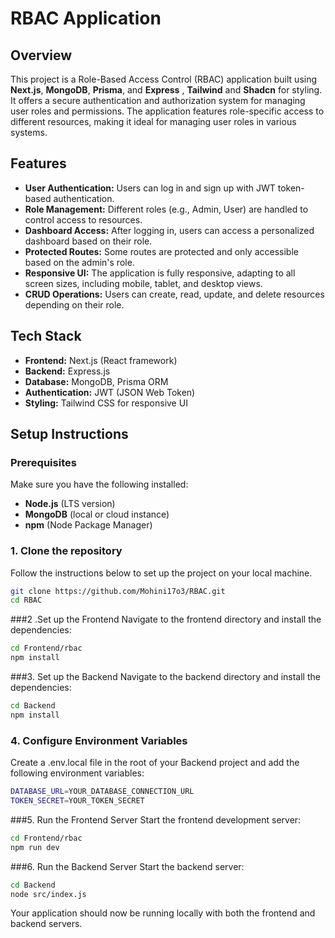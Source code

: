 # RBAC Application

## Overview

This project is a Role-Based Access Control (RBAC) application built using **Next.js**, **MongoDB**, **Prisma**, and **Express** , **Tailwind** and **Shadcn** for styling. It offers a secure authentication and authorization system for managing user roles and permissions. The application features role-specific access to different resources, making it ideal for managing user roles in various systems.

## Features

- **User Authentication:** Users can log in and sign up with JWT token-based authentication.
- **Role Management:** Different roles (e.g., Admin, User) are handled to control access to resources.
- **Dashboard Access:** After logging in, users can access a personalized dashboard based on their role.
- **Protected Routes:** Some routes are protected and only accessible based on the admin's role.
- **Responsive UI:** The application is fully responsive, adapting to all screen sizes, including mobile, tablet, and desktop views.
- **CRUD Operations:** Users can create, read, update, and delete resources depending on their role.

## Tech Stack

- **Frontend:** Next.js (React framework)
- **Backend:** Express.js
- **Database:** MongoDB, Prisma ORM
- **Authentication:** JWT (JSON Web Token)
- **Styling:** Tailwind CSS for responsive UI

## Setup Instructions

### Prerequisites

Make sure you have the following installed:

- **Node.js** (LTS version)
- **MongoDB** (local or cloud instance)
- **npm** (Node Package Manager)

### 1. Clone the repository

Follow the instructions below to set up the project on your local machine.

```bash
git clone https://github.com/Mohini17o3/RBAC.git
cd RBAC
```

###2 .Set up the Frontend
Navigate to the frontend directory and install the dependencies:

```bash
cd Frontend/rbac
npm install
```

###3. Set up the Backend
Navigate to the backend directory and install the dependencies:

```bash
cd Backend
npm install
```

### 4. Configure Environment Variables
Create a .env.local file in the root of your Backend project and add the following environment variables:

```bash
DATABASE_URL=YOUR_DATABASE_CONNECTION_URL
TOKEN_SECRET=YOUR_TOKEN_SECRET
```

###5. Run the Frontend Server
Start the frontend development server:

```bash
cd Frontend/rbac
npm run dev

```

###6. Run the Backend Server
Start the backend server:

```bash
cd Backend
node src/index.js
```

Your application should now be running locally with both the frontend and backend servers.







